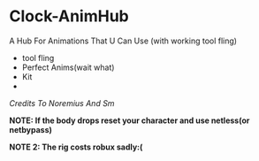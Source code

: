 # Clock-AnimHub
A Hub For Animations That U Can Use (with working tool fling)
- tool fling
- Perfect Anims(wait what)
- Kit
- 
_Credits To Noremius And Sm_

__NOTE: If the body drops reset your character and use netless(or netbypass)__

__NOTE 2: The rig costs robux sadly:(__
